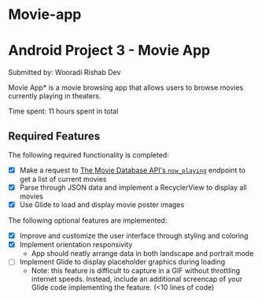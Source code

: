 # Movie-app
# Android Project 3 - Movie App
Submitted by: Wooradi Rishab Dev

Movie App* is a movie browsing app that allows users to browse movies currently playing in theaters.

Time spent: 11 hours spent in total

## Required Features

The following required functionality is completed:

- [X] Make a request to [The Movie Database API's `now_playing`](https://developers.themoviedb.org/3/movies/get-now-playing) endpoint to get a list of current movies
- [X] Parse through JSON data and implement a RecyclerView to display all movies
- [X] Use Glide to load and display movie poster images

The following optional features are implemented:

- [X] Improve and customize the user interface through styling and coloring
- [X] Implement orientation responsivity
  - App should neatly arrange data in both landscape and portrait mode
- [ ] Implement Glide to display placeholder graphics during loading
  - Note: this feature is difficult to capture in a GIF without throttling internet speeds.  Instead, include an additional screencap of your Glide code implementing the feature.  (<10 lines of code)
